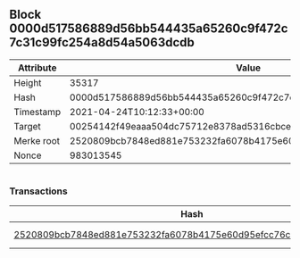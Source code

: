 ## Block 0000d517586889d56bb544435a65260c9f472c7c31c99fc254a8d54a5063dcdb

Attribute | Value
--- | ---
Height | 35317
Hash | 0000d517586889d56bb544435a65260c9f472c7c31c99fc254a8d54a5063dcdb
Timestamp | 2021-04-24T10:12:33+00:00
Target | 00254142f49eaaa504dc75712e8378ad5316cbcead634704b3734b6271167cc4
Merke root | 2520809bcb7848ed881e753232fa6078b4175e60d95efcc76cb9718797ed9b90
Nonce | 983013545

```

```

### Transactions

Hash | Amount
--- | ---
[2520809bcb7848ed881e753232fa6078b4175e60d95efcc76cb9718797ed9b90](2520809bcb7848ed881e753232fa6078b4175e60d95efcc76cb9718797ed9b90.md) | 10.00000000 SKEPTI 
